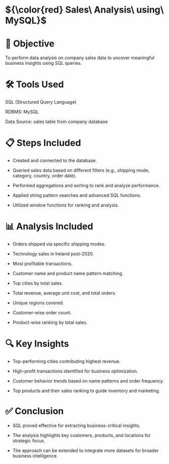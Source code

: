 # ${\color{red} Sales\ Analysis\ using\ MySQL}$


# 📌 Objective
To perform data analysis on company sales data to uncover meaningful business insights using SQL queries.



# 🛠️ Tools Used
SQL (Structured Query Language)

RDBMS: MySQL

Data Source: sales table from company database



# 📋 Steps Included
- Created and connected to the database.

- Queried sales data based on different filters (e.g., shipping mode, category, country, order date).

- Performed aggregations and sorting to rank and analyze performance.

- Applied string pattern searches and advanced SQL functions.

- Utilized window functions for ranking and analysis.



# 📊 Analysis Included
- Orders shipped via specific shipping modes.

- Technology sales in Ireland post-2020.

- Most profitable transactions.

- Customer name and product name pattern matching.

- Top cities by total sales.

- Total revenue, average unit cost, and total orders.

- Unique regions covered.

- Customer-wise order count.

- Product-wise ranking by total sales.



# 🔍 Key Insights
- Top-performing cities contributing highest revenue.

- High-profit transactions identified for business optimization.

- Customer behavior trends based on name patterns and order frequency.

- Top products and their sales ranking to guide inventory and marketing.



# ✅ Conclusion
- SQL proved effective for extracting business-critical insights.

- The analysis highlights key customers, products, and locations for strategic focus.

- The approach can be extended to integrate more datasets for broader business intelligence.

